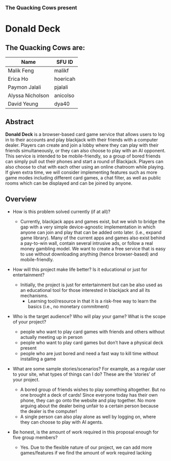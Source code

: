 ### The Quacking Cows present
# Donald Deck

## The Quacking Cows are:
|Name            |SFU ID  |
|----------------|--------|
|Malik Feng      |malikf  |
|Erica Ho        |hoericah|
|Paymon Jalali   |pjalali |
|Alyssa Nicholson|anicolso|
|David Yeung     |dya40   |

## Abstract

**Donald Deck** is a browser-based card game service that allows users to log in to their accounts and play blackjack with their friends with a computer dealer. Players can create and join a lobby where they can play with their friends simultaneously, or they can also choose to play with an AI opponent. This service is intended to be mobile-friendly, so a group of bored friends can simply pull out their phones and start a round of Blackjack. Players can also choose to chat with each other using an online chatroom while playing. If given extra time, we will consider implementing features such as more game modes including different card games, a chat filter, as well as public rooms which can be displayed and can be joined by anyone.

## Overview

* How is this problem solved currently (if at all)? 
    * Currently, blackjack apps and games exist, but we wish to bridge the gap with a very simple device-agnostic implementation in which anyone can join and play that can be added onto later. (i.e., expand game library).  Many of the current apps and games also exist behind a pay-to-win wall, contain several intrusive ads, or follow a real money gambling model. We want to create a free service that is easy to use without downloading anything (hence browser-based) and mobile-friendly.

* How will this project make life better? Is it educational or just for entertainment?
    * Initially, the project is just for entertainment but can be also used as an educational tool for those interested in blackjack and all its mechanisms.
        * Learning tool/resource in that it is a risk-free way to learn the basics (i.e., no    monetary commitment)

* Who is the target audience? Who will play your game? What is the scope of your project? 
    * people who want to play card games with friends and others without actually meeting up in   person
    * people who want to play card games but don’t have a physical deck present
    * people who are just bored and need a fast way to kill time without installing a game

* What are some sample stories/scenarios? For example, as a regular user to your site, what types of things can I do? These are the ‘stories’ of your project.
    * A bored group of friends wishes to play something altogether. But no one brought a deck of cards! Since everyone today has their own phone, they can go onto the website and play together. No more arguing about the dealer being unfair to a certain person because the dealer is the computer! 
    * A single person can also play alone as well by logging on, where they can choose to play with AI agents.

* Be honest, is the amount of work required in this proposal enough for five group members?
    * Yes. Due to the flexible nature of our project, we can add more games/features if we find the amount of work required lacking
